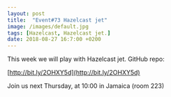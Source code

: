 ```yaml
---
layout: post
title:  "Event#73 Hazelcast jet"
image: /images/default.jpg
tags: [Hazelcast, Hazelcast jet.]
date: 2018-08-27 16:7:00 +0200
---
```


This week we will play with Hazelcast jet. GitHub repo:

[http://bit.ly/2OHXY5d](http://bit.ly/2OHXY5d)

Join us next Thursday, at 10:00 in Jamaica (room 223)

